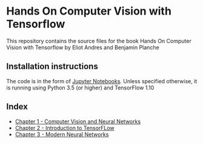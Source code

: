 # Hands On Computer Vision with Tensorflow
This repository contains the source files for the book Hands On Computer Vision with Tensorflow by Eliot Andres and Benjamin Planche

## Installation instructions
The code is in the form of [Jupyter Notebooks](http://jupyter.org/). Unless specified otherwise, it is running using Python 3.5 (or higher) and TensorFlow 1.10


## Index

- [Chapter 1 - Computer Vision and Neural Networks](/ch1)
- [Chapter 2 - Introduction to TensorFLow](/ch2)
- [Chapter 3 - Modern Neural Networks](/ch3)
